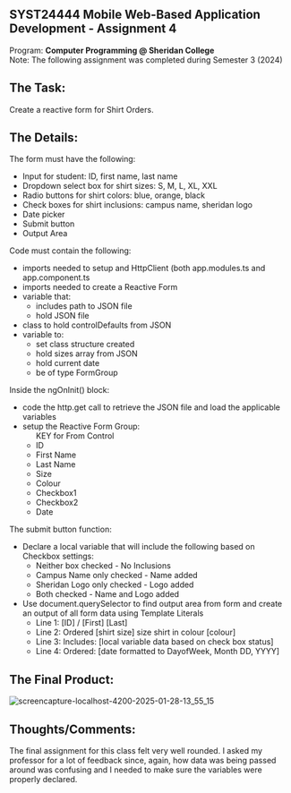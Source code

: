## SYST24444 Mobile Web-Based Application Development - Assignment 4
Program: **Computer Programming @ Sheridan College** <br>
Note: The following assignment was completed during Semester 3 (2024) <br>

## The Task:
Create a reactive form for Shirt Orders.  

## The Details: 
The form must have the following:
<ul>
  <li>Input for student: ID, first name, last name</li>
  <li>Dropdown select box for shirt sizes: S, M, L, XL, XXL</li>
  <li>Radio buttons for shirt colors: blue, orange, black</li>
  <li>Check boxes for shirt inclusions: campus name, sheridan logo</li>
  <li>Date picker</li>
  <li>Submit button</li>
  <li>Output Area</li>
</ul>

Code must contain the following:
<ul>
  <li>imports needed to setup and HttpClient (both app.modules.ts and app.component.ts</li>
  <li>imports needed to create a Reactive Form</li>
  <li>variable that: 
    <ul>
      <li>includes path to JSON file</li>
      <li>hold JSON file</li>
    </ul>
  </li>
  <li>class to hold controlDefaults from JSON</li>
  <li>variable to: 
    <ul>
      <li>set class structure created</li>
      <li>hold sizes array from JSON</li>
      <li>hold current date</li>
      <li>be of type FormGroup</li>
    </ul>
  </li>
</ul>

Inside the ngOnInit() block:
<ul>
  <li>code the http.get call to retrieve the JSON file and load the applicable variables</li>
  <li>setup the Reactive Form Group:
     <ul>KEY for From Control
      <li>ID</li>
      <li>First Name</li>
      <li>Last Name</li>
      <li>Size</li>
      <li>Colour</li>
      <li>Checkbox1</li>
      <li>Checkbox2</li>
      <li>Date</li>
    </ul>
  </li>
</ul>

The submit button function: <br>
<ul>
  <li>Declare a local variable that will include the following based on Checkbox settings: 
    <ul>
      <li>Neither box checked - No Inclusions</li>
      <li>Campus Name only checked - Name added</li>
      <li>Sheridan Logo only checked - Logo added</li>
      <li>Both checked - Name and Logo added</li>
    </ul>
  </li>
  <li>Use document.querySelector to find output area from form and create an output of all form data using Template Literals
    <ul>
      <li>Line 1:	[ID] / [First] [Last]</li>
      <li>Line 2:	Ordered [shirt size] size shirt in colour [colour]</li>
      <li>Line 3:	Includes: [local variable data based on check box status]</li>
      <li>Line 4: Ordered: [date formatted to DayofWeek, Month DD, YYYY]</li>
    </ul>
  </li>
</ul>

## The Final Product: 
![screencapture-localhost-4200-2025-01-28-13_55_15](https://github.com/user-attachments/assets/82cf6cb8-3840-4775-8d71-0052057f6502)

## Thoughts/Comments: 
The final assignment for this class felt very well rounded. I asked my professor for a lot of feedback since, again, how data was being passed around was confusing and I needed to make sure the variables were properly declared. 
